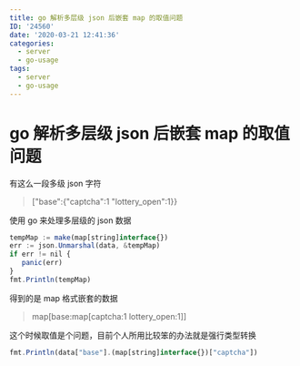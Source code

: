 ```yaml
---
title: go 解析多层级 json 后嵌套 map 的取值问题
ID: '24560'
date: '2020-03-21 12:41:36'
categories:
  - server
  - go-usage
tags:
  - server
  - go-usage
---
```


# go 解析多层级 json 后嵌套 map 的取值问题

有这么一段多级 json 字符

> \["base":{"captcha":1 "lottery\_open":1}}

使用 go 来处理多层级的 json 数据

``` js 
tempMap := make(map[string]interface{})
err := json.Unmarshal(data, &tempMap)
if err != nil {
   panic(err)
}
fmt.Println(tempMap)
```

得到的是 map 格式嵌套的数据

> map\[base:map\[captcha:1 lottery\_open:1\]\]

这个时候取值是个问题，目前个人所用比较笨的办法就是强行类型转换

``` js 
fmt.Println(data["base"].(map[string]interface{})["captcha"])
```
 
 
 
 
 
 
 
 
 
 
 
 
 
 
 
 
 
 
 
 
 
 
